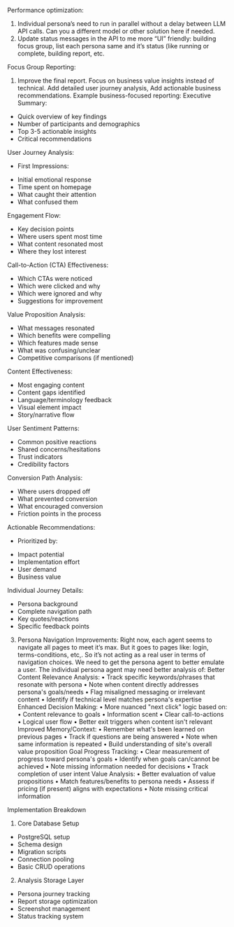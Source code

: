 Performance optimization:
1. Individual persona’s need to run in parallel without a delay between LLM API calls. Can you a different model or other solution here if needed.
2. Update status messages in the API to me more “UI” friendly: building focus group, list each persona same and it’s status (like running or complete, building report, etc.



Focus Group Reporting:
1. Improve the final report. Focus on business value insights instead of technical. Add detailed user journey analysis, Add actionable business recommendations. Example business-focused reporting:
Executive Summary:
- Quick overview of key findings
- Number of participants and demographics
- Top 3-5 actionable insights
- Critical recommendations



User Journey Analysis:
- First Impressions:
* Initial emotional response
* Time spent on homepage
* What caught their attention
* What confused them



Engagement Flow:
* Key decision points
* Where users spent most time
* What content resonated most
* Where they lost interest



Call-to-Action (CTA) Effectiveness:
* Which CTAs were noticed
* Which were clicked and why
* Which were ignored and why
* Suggestions for improvement



Value Proposition Analysis:
- What messages resonated
- Which benefits were compelling
- Which features made sense
- What was confusing/unclear
- Competitive comparisons (if mentioned)



Content Effectiveness:
- Most engaging content
- Content gaps identified
- Language/terminology feedback
- Visual element impact
- Story/narrative flow



User Sentiment Patterns:
- Common positive reactions
- Shared concerns/hesitations
- Trust indicators
- Credibility factors



Conversion Path Analysis:
- Where users dropped off
- What prevented conversion
- What encouraged conversion
- Friction points in the process



Actionable Recommendations:
- Prioritized by:
* Impact potential
* Implementation effort
* User demand
* Business value



Individual Journey Details:
- Persona background
- Complete navigation path
- Key quotes/reactions
- Specific feedback points



3. Persona Navigation Improvements: Right now, each agent seems to navigate all pages to meet it’s max. But it goes to pages like: login, terms-conditions, etc,. So it’s not acting as a real user in terms of navigation choices. We need to get the persona agent to better emulate a user. The individual persona agent may need better analysis of:
Better Content Relevance Analysis:
• Track specific keywords/phrases that resonate with persona
• Note when content directly addresses persona's goals/needs
• Flag misaligned messaging or irrelevant content
• Identify if technical level matches persona's expertise
Enhanced Decision Making:
• More nuanced "next click" logic based on:
• Content relevance to goals
• Information scent
• Clear call-to-actions
• Logical user flow
• Better exit triggers when content isn't relevant
Improved Memory/Context:
• Remember what's been learned on previous pages
• Track if questions are being answered
• Note when same information is repeated
• Build understanding of site's overall value proposition
Goal Progress Tracking:
• Clear measurement of progress toward persona's goals
• Identify when goals can/cannot be achieved
• Note missing information needed for decisions
• Track completion of user intent
Value Analysis:
• Better evaluation of value propositions
• Match features/benefits to persona needs
• Assess if pricing (if present) aligns with expectations
• Note missing critical information


Implementation Breakdown

1. Core Database Setup 
- PostgreSQL setup
- Schema design
- Migration scripts
- Connection pooling
- Basic CRUD operations

2. Analysis Storage Layer 
- Persona journey tracking
- Report storage optimization
- Screenshot management
- Status tracking system